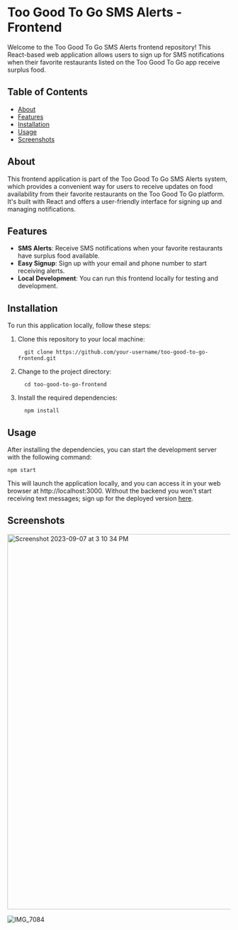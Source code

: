 # Too Good To Go SMS Alerts - Frontend


Welcome to the Too Good To Go SMS Alerts frontend repository! This React-based web application allows users to sign up for SMS notifications when their favorite restaurants listed on the Too Good To Go app receive surplus food.

## Table of Contents

- [About](#about)
- [Features](#features)
- [Installation](#installation)
- [Usage](#usage)
- [Screenshots](#screenshots)


## About

This frontend application is part of the Too Good To Go SMS Alerts system, which provides a convenient way for users to receive updates on food availability from their favorite restaurants on the Too Good To Go platform. It's built with React and offers a user-friendly interface for signing up and managing notifications.


## Features

- **SMS Alerts**: Receive SMS notifications when your favorite restaurants have surplus food available.
- **Easy Signup**: Sign up with your email and phone number to start receiving alerts.
- **Local Development**: You can run this frontend locally for testing and development.


## Installation

To run this application locally, follow these steps:

1. Clone this repository to your local machine:
   ```
     git clone https://github.com/your-username/too-good-to-go-frontend.git
   ```
   
2. Change to the project directory:
   ```
     cd too-good-to-go-frontend
   ```
3. Install the required dependencies:
   ```
     npm install
   ```
   
## Usage

After installing the dependencies, you can start the development server with the following command:

    npm start
    
This will launch the application locally, and you can access it in your web browser at http://localhost:3000.  Without the backend you won't start receiving text messages; sign up for the deployed version [here](https://too-good-frontend.vercel.app/).

## Screenshots
<img width="846" alt="Screenshot 2023-09-07 at 3 10 34 PM" src="https://github.com/pallas0/TooGood_frontend/assets/52135849/b6003767-2a76-402d-92b1-e43882d27efa">

![IMG_7084](https://github.com/pallas0/TooGood_frontend/assets/52135849/818ecc9a-1e94-4147-adcf-f1a00fd62f45)

